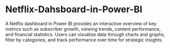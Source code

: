 # Netflix-Dahsboard-in-Power-BI
A Netflix dashboard in Power BI provides an interactive overview of key metrics such as subscriber growth, viewing trends, content performance, and financial statistics. Users can visualize data through charts and graphs, filter by categories, and track performance over time for strategic insights.
